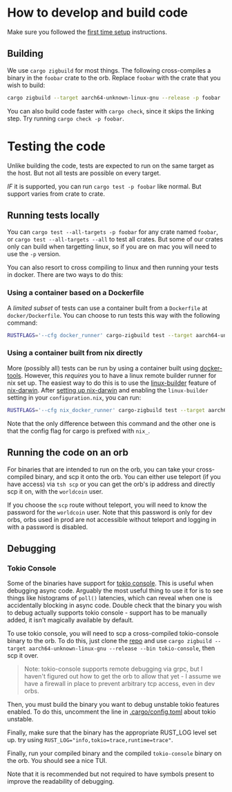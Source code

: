 # How to develop and build code

Make sure you followed the [first time setup][first time setup] instructions.

## Building

We use `cargo zigbuild` for most things. The following cross-compiles a binary
in the `foobar` crate to the orb. Replace `foobar` with the crate that you wish
to build:

```bash 
cargo zigbuild --target aarch64-unknown-linux-gnu --release -p foobar
```

You can also build code faster with `cargo check`, since it skips the linking
step. Try running `cargo check -p foobar`.

# Testing the code

Unlike building the code, tests are expected to run on the same target as the
host. But not all tests are possible on every target.

*IF* it is supported, you can run `cargo test -p foobar` like normal. But
support varies from crate to crate.

## Running tests locally

You can `cargo test --all-targets -p foobar` for any crate named `foobar`, or
`cargo test --all-targets --all` to test all crates. But some of our crates only
can build when targetting linux, so if you are on mac you will need to use the `-p`
version.

You can also resort to cross compiling to linux and then running your tests in docker.
There are two ways to do this:

### Using a container based on a Dockerfile

A *limited subset* of tests can use a container built from a `Dockerfile` at
`docker/Dockerfile`. You can choose to run tests this way with the following command:

```bash
RUSTFLAGS='--cfg docker_runner' cargo-zigbuild test --target aarch64-unknown-linux-gnu --all-targets --all
```

### Using a container built from nix directly

More (possibly all) tests can be run by using a container built using
[docker-tools][docker-tools]. However, this *requires* you to have a linux remote
builder runner for nix set up. The easiest way to do this is to use the
[linux-builder][linux-builder] feature of [nix-darwin][nix-darwin]. After
[setting up nix-darwin][switching to nix-darwin] and enabling the `linux-builder`
setting in your `configuration.nix`, you can run:

```bash
RUSTFLAGS='--cfg nix_docker_runner' cargo-zigbuild test --target aarch64-unknown-linux-gnu --all-targets --all
```

Note that the only difference between this command and the other one is that the
config flag for cargo is prefixed with `nix_`.

## Running the code on an orb

For binaries that are intended to run on the orb, you can take your
cross-compiled binary, and scp it onto the orb. You can either use teleport (if
you have access) via `tsh scp` or you can get the orb's ip address and directly
scp it on, with the `worldcoin` user.

If you choose the `scp` route without teleport, you will need to know the
password for the `worldcoin` user. Note that this password is only for dev
orbs, orbs used in prod are not accessible without teleport and logging in with
a password is disabled.

## Debugging

### Tokio Console

Some of the binaries have support for [tokio console][tokio console]. This is
useful when debugging async code. Arguably the most useful thing to use it for
is to see things like histograms of `poll()` latencies, which can reveal when
one is accidentally blocking in async code. Double check that the binary you
wish to debug actually supports tokio console - support has to be manually
added, it isn't magically available by default.

To use tokio console, you will need to scp a cross-compiled tokio-console
binary to the orb. To do this, just clone the [repo][tokio console] and use
`cargo zigbuild --target aarch64-unknown-linux-gnu --release --bin
tokio-console`, then scp it over.

> Note: tokio-console supports remote debugging via grpc, but I haven't figured out
> how to get the orb to allow that yet - I assume we have a firewall in place
> to prevent arbitrary tcp access, even in dev orbs.

Then, you must build the binary you want to debug unstable tokio features
enabled. To do this, uncomment the line in
[.cargo/config.toml](.cargo/config.toml) about tokio unstable. 

Finally, make sure that the binary has the appropriate RUST_LOG level set up.
try using `RUST_LOG="info,tokio=trace,runtime=trace"`.

Finally, run your compiled binary and the compiled `tokio-console` binary on
the orb. You should see a nice TUI.

Note that it is recommended but not required to have symbols present to improve
the readability of debugging.

[first time setup]: ./first-time-setup.md
[tokio console]: https://github.com/tokio-rs/console?tab=readme-ov-file#extremely-cool-and-amazing-screenshots
[docker-tools]: https://ryantm.github.io/nixpkgs/builders/images/dockertools/
[linux-builder]: https://daiderd.com/nix-darwin/manual/index.html#opt-nix.linux-builder.enable
[nix-darwin]: https://github.com/LnL7/nix-darwin
[switching to nix-darwin]: https://evantravers.com/articles/2024/02/06/switching-to-nix-darwin-and-flakes/
